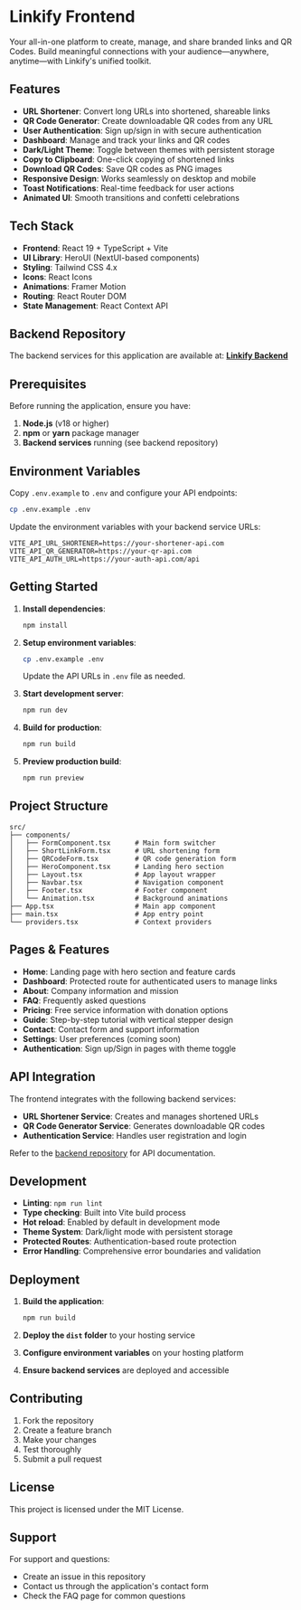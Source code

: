 # Linkify Frontend

Your all-in-one platform to create, manage, and share branded links and QR Codes. Build meaningful connections with your audience—anywhere, anytime—with Linkify's unified toolkit.

## Features

- **URL Shortener**: Convert long URLs into shortened, shareable links
- **QR Code Generator**: Create downloadable QR codes from any URL
- **User Authentication**: Sign up/sign in with secure authentication
- **Dashboard**: Manage and track your links and QR codes
- **Dark/Light Theme**: Toggle between themes with persistent storage
- **Copy to Clipboard**: One-click copying of shortened links
- **Download QR Codes**: Save QR codes as PNG images
- **Responsive Design**: Works seamlessly on desktop and mobile
- **Toast Notifications**: Real-time feedback for user actions
- **Animated UI**: Smooth transitions and confetti celebrations

## Tech Stack

- **Frontend**: React 19 + TypeScript + Vite
- **UI Library**: HeroUI (NextUI-based components)
- **Styling**: Tailwind CSS 4.x
- **Icons**: React Icons
- **Animations**: Framer Motion
- **Routing**: React Router DOM
- **State Management**: React Context API

## Backend Repository

The backend services for this application are available at:
**[Linkify Backend](https://github.com/deepakroyltim/linkify-backend)**

## Prerequisites

Before running the application, ensure you have:

1. **Node.js** (v18 or higher)
2. **npm** or **yarn** package manager
3. **Backend services** running (see backend repository)

## Environment Variables

Copy `.env.example` to `.env` and configure your API endpoints:

```bash
cp .env.example .env
```

Update the environment variables with your backend service URLs:
```env
VITE_API_URL_SHORTENER=https://your-shortener-api.com
VITE_API_QR_GENERATOR=https://your-qr-api.com
VITE_API_AUTH_URL=https://your-auth-api.com/api
```

## Getting Started

1. **Install dependencies**:
   ```bash
   npm install
   ```

2. **Setup environment variables**:
   ```bash
   cp .env.example .env
   ```
   Update the API URLs in `.env` file as needed.

3. **Start development server**:
   ```bash
   npm run dev
   ```

4. **Build for production**:
   ```bash
   npm run build
   ```

5. **Preview production build**:
   ```bash
   npm run preview
   ```

## Project Structure

```
src/
├── components/
│   ├── FormComponent.tsx      # Main form switcher
│   ├── ShortLinkForm.tsx      # URL shortening form
│   ├── QRCodeForm.tsx         # QR code generation form
│   ├── HeroComponent.tsx      # Landing hero section
│   ├── Layout.tsx             # App layout wrapper
│   ├── Navbar.tsx             # Navigation component
│   ├── Footer.tsx             # Footer component
│   └── Animation.tsx          # Background animations
├── App.tsx                    # Main app component
├── main.tsx                   # App entry point
└── providers.tsx              # Context providers
```

## Pages & Features

- **Home**: Landing page with hero section and feature cards
- **Dashboard**: Protected route for authenticated users to manage links
- **About**: Company information and mission
- **FAQ**: Frequently asked questions
- **Pricing**: Free service information with donation options
- **Guide**: Step-by-step tutorial with vertical stepper design
- **Contact**: Contact form and support information
- **Settings**: User preferences (coming soon)
- **Authentication**: Sign up/Sign in pages with theme toggle

## API Integration

The frontend integrates with the following backend services:
- **URL Shortener Service**: Creates and manages shortened URLs
- **QR Code Generator Service**: Generates downloadable QR codes
- **Authentication Service**: Handles user registration and login

Refer to the [backend repository](https://github.com/deepakroyltim/linkify-backend) for API documentation.

## Development

- **Linting**: `npm run lint`
- **Type checking**: Built into Vite build process
- **Hot reload**: Enabled by default in development mode
- **Theme System**: Dark/light mode with persistent storage
- **Protected Routes**: Authentication-based route protection
- **Error Handling**: Comprehensive error boundaries and validation

## Deployment

1. **Build the application**:
   ```bash
   npm run build
   ```

2. **Deploy the `dist` folder** to your hosting service

3. **Configure environment variables** on your hosting platform

4. **Ensure backend services** are deployed and accessible

## Contributing

1. Fork the repository
2. Create a feature branch
3. Make your changes
4. Test thoroughly
5. Submit a pull request

## License

This project is licensed under the MIT License.

## Support

For support and questions:
- Create an issue in this repository
- Contact us through the application's contact form
- Check the FAQ page for common questions
